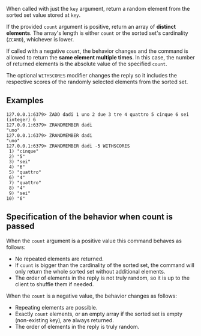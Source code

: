 When called with just the `key` argument, return a random element from the sorted set value stored at `key`.

If the provided `count` argument is positive, return an array of **distinct elements**.
The array's length is either `count` or the sorted set's cardinality (`ZCARD`), whichever is lower.

If called with a negative `count`, the behavior changes and the command is allowed to return the **same element multiple times**.
In this case, the number of returned elements is the absolute value of the specified `count`.

The optional `WITHSCORES` modifier changes the reply so it includes the respective scores of the randomly selected elements from the sorted set.

## Examples

```valkey-cli
127.0.0.1:6379> ZADD dadi 1 uno 2 due 3 tre 4 quattro 5 cinque 6 sei
(integer) 6
127.0.0.1:6379> ZRANDMEMBER dadi
"uno"
127.0.0.1:6379> ZRANDMEMBER dadi
"uno"
127.0.0.1:6379> ZRANDMEMBER dadi -5 WITHSCORES
 1) "cinque"
 2) "5"
 3) "sei"
 4) "6"
 5) "quattro"
 6) "4"
 7) "quattro"
 8) "4"
 9) "sei"
10) "6"
```

## Specification of the behavior when count is passed

When the `count` argument is a positive value this command behaves as follows:

* No repeated elements are returned.
* If `count` is bigger than the cardinality of the sorted set, the command will only return the whole sorted set without additional elements.
* The order of elements in the reply is not truly random, so it is up to the client to shuffle them if needed.

When the `count` is a negative value, the behavior changes as follows:

* Repeating elements are possible.
* Exactly `count` elements, or an empty array if the sorted set is empty (non-existing key), are always returned.
* The order of elements in the reply is truly random.
